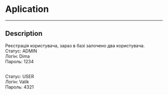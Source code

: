 # Aplication
-----------------------------

Description
-----------------------------
Реєстрація користувача, зараз в базі залочено два користувача.<br>
Статус: ADMIN<br>
Логін: Dima<br>
Пароль: 1234<br><br>

Статус: USER<br>
Логін: Valik<br>
Пароль: 4321<br>

